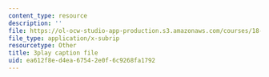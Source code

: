 ```yaml
---
content_type: resource
description: ''
file: https://ol-ocw-studio-app-production.s3.amazonaws.com/courses/18-06sc-linear-algebra-fall-2011/ea612f8ed4ea67542e0f6c9268fa1792_0MtwqhIwdrI.srt
file_type: application/x-subrip
resourcetype: Other
title: 3play caption file
uid: ea612f8e-d4ea-6754-2e0f-6c9268fa1792
---
```

